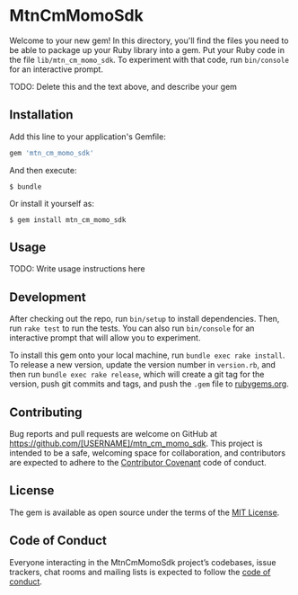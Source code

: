 # MtnCmMomoSdk

Welcome to your new gem! In this directory, you'll find the files you need to be able to package up your Ruby library into a gem. Put your Ruby code in the file `lib/mtn_cm_momo_sdk`. To experiment with that code, run `bin/console` for an interactive prompt.

TODO: Delete this and the text above, and describe your gem

## Installation

Add this line to your application's Gemfile:

```ruby
gem 'mtn_cm_momo_sdk'
```

And then execute:

    $ bundle

Or install it yourself as:

    $ gem install mtn_cm_momo_sdk

## Usage

TODO: Write usage instructions here

## Development

After checking out the repo, run `bin/setup` to install dependencies. Then, run `rake test` to run the tests. You can also run `bin/console` for an interactive prompt that will allow you to experiment.

To install this gem onto your local machine, run `bundle exec rake install`. To release a new version, update the version number in `version.rb`, and then run `bundle exec rake release`, which will create a git tag for the version, push git commits and tags, and push the `.gem` file to [rubygems.org](https://rubygems.org).

## Contributing

Bug reports and pull requests are welcome on GitHub at https://github.com/[USERNAME]/mtn_cm_momo_sdk. This project is intended to be a safe, welcoming space for collaboration, and contributors are expected to adhere to the [Contributor Covenant](http://contributor-covenant.org) code of conduct.

## License

The gem is available as open source under the terms of the [MIT License](http://opensource.org/licenses/MIT).

## Code of Conduct

Everyone interacting in the MtnCmMomoSdk project’s codebases, issue trackers, chat rooms and mailing lists is expected to follow the [code of conduct](https://github.com/[USERNAME]/mtn_cm_momo_sdk/blob/master/CODE_OF_CONDUCT.md).
